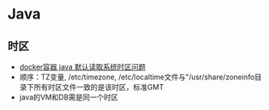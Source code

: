 # Java

## 时区
* [docker容器 java 默认读取系统时区问题](https://blog.csdn.net/SoberChina/article/details/84849860)
* 顺序：TZ变量, /etc/timezone, /etc/localtime文件与"/usr/share/zoneinfo目录下所有时区文件一致的是该时区，标准GMT
* java的VM和DB需是同一个时区
